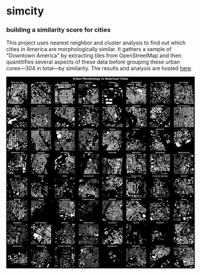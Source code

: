 # simcity
### building a similarity score for cities

This project uses nearest neighbor and cluster analysis to find out which cities in America are morphologically similar. It gathers a sample of "Downtown America" by extracting tiles from OpenStreetMap and then quantitifies several aspects of these data before grouping these urban cores—304 in total—by similarity. The results and analysis are hosted [here](https://asrenninger.github.io/simcity/). 

![](https://raw.githubusercontent.com/asrenninger/wrangling/master/viz/morphology.gif)
